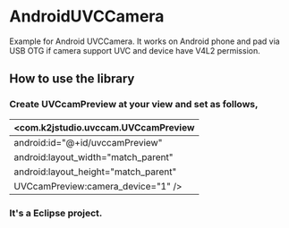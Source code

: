 # AndroidUVCCamera
Example for Android UVCCamera. It works on Android phone and pad via USB OTG if camera support UVC and device have V4L2 permission.

## How to use the library

### Create UVCcamPreview at your view and set as follows, 
| <com.k2jstudio.uvccam.UVCcamPreview     |
|-----------------------------------------|
|    android:id="@+id/uvccamPreview"      |
|    android:layout_width="match_parent"  |
|    android:layout_height="match_parent" |
|    UVCcamPreview:camera_device="1" />   |

### It's a Eclipse project.


